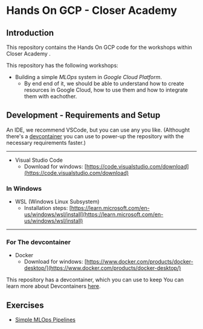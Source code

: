 # Hands On GCP - Closer Academy

## Introduction

This repository contains the Hands On GCP code for the workshops within Closer Academy .

This repository has the following workshops:

- Building a simple *MLOps* system in *Google Cloud Platform*.
  - By end end of it, we should be able to understand how to create resources in Google Cloud, how to use them and how to integrate them with eachother.

## Development - Requirements and Setup

An IDE, we recommend VSCode, but you can use any you like. (Althought there's a [devcontainer](https://code.visualstudio.com/docs/devcontainers/containers) you can use to power-up the repository with the necessary requirements faster.)

----

- Visual Studio Code
    - Download for windows: [https://code.visualstudio.com/download](https://code.visualstudio.com/download)
  
### In Windows

- WSL (Windows Linux Subsystem)
  - Installation steps: [https://learn.microsoft.com/en-us/windows/wsl/install](https://learn.microsoft.com/en-us/windows/wsl/install)

----

### For The devcontainer

- Docker
  - Download for windows: [https://www.docker.com/products/docker-desktop/](https://www.docker.com/products/docker-desktop/)


This repository has a devcontainer, which you can use to keep
You can learn more about Devcontainers [here](https://code.visualstudio.com/docs/devcontainers/containers).

## Exercises

- [Simple MLOps Pipelines](./exercises/simple_mlops/index.md)
